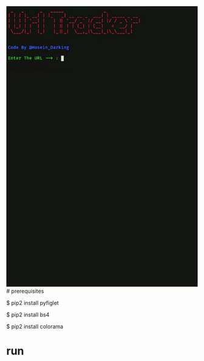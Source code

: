 <img src="PicsArt_01-19-06.51.43.jpg">
# prerequisites

$ pip2 install pyfiglet

$ pip2 install bs4

$ pip2 install colorama
# run
